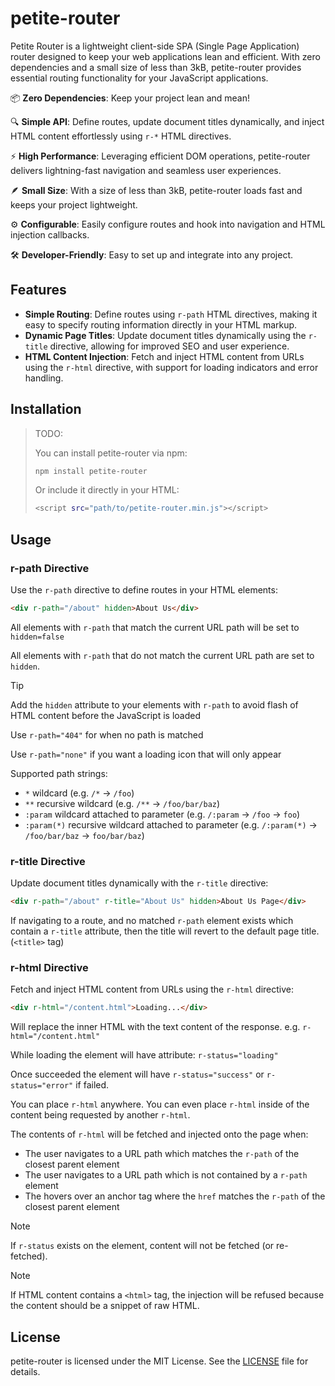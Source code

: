 # petite-router

Petite Router is a lightweight client-side SPA (Single Page Application) router designed to keep
your web applications lean and efficient. With zero dependencies and a small size of less than 3kB,
petite-router provides essential routing functionality for your JavaScript applications.


📦 **Zero Dependencies**: Keep your project lean and mean!

🔍 **Simple API**: Define routes, update document titles dynamically, and inject HTML content effortlessly using `r-*` HTML directives.

⚡ **High Performance**: Leveraging efficient DOM operations, petite-router delivers lightning-fast navigation and seamless user experiences.

🪶 **Small Size**: With a size of less than 3kB, petite-router loads fast and keeps your project lightweight.

⚙️ **Configurable**: Easily configure routes and hook into navigation and HTML injection callbacks.

🛠️ **Developer-Friendly**: Easy to set up and integrate into any project.


## Features

* **Simple Routing**: Define routes using `r-path` HTML directives, making it easy to specify routing information directly in your HTML markup.
* **Dynamic Page Titles**: Update document titles dynamically using the `r-title` directive, allowing for improved SEO and user experience.
* **HTML Content Injection**: Fetch and inject HTML content from URLs using the `r-html` directive, with support for loading indicators and error handling.

## Installation

> TODO:
>
> You can install petite-router via npm:
>
> ```bash
> npm install petite-router
> ```
>
> Or include it directly in your HTML:
>
> ```bash
> <script src="path/to/petite-router.min.js"></script>
> ```

## Usage

### r-path Directive

Use the `r-path` directive to define routes in your HTML elements:

```html
<div r-path="/about" hidden>About Us</div>
```

All elements with `r-path` that match the current URL path will be set to `hidden=false`

All elements with `r-path` that do not match the current URL path are set to `hidden`.

> [!TIP]
> Add the `hidden` attribute to your elements with `r-path` to avoid flash of HTML content before
> the JavaScript is loaded

Use `r-path="404"` for when no path is matched

Use `r-path="none"` if you want a loading icon that will only appear

Supported path strings:
- `*` wildcard  (e.g. `/*` -> `/foo`)
- `**` recursive wildcard (e.g. `/**` -> `/foo/bar/baz`)
- `:param` wildcard attached to parameter (e.g. `/:param` -> `/foo` -> `foo`)
- `:param(*)` recursive wildcard attached to parameter (e.g. `/:param(*)` -> `/foo/bar/baz` -> `foo/bar/baz`)

### r-title Directive

Update document titles dynamically with the `r-title` directive:

```html
<div r-path="/about" r-title="About Us" hidden>About Us Page</div>
```

If navigating to a route, and no matched `r-path` element exists which contain a `r-title` attribute,
then the title will revert to the default page title. (`<title>` tag)

### r-html Directive

Fetch and inject HTML content from URLs using the `r-html` directive:

```html
<div r-html="/content.html">Loading...</div>
```

Will replace the inner HTML with the text content of the response. e.g. `r-html="/content.html"`

While loading the element will have attribute: `r-status="loading"`

Once succeeded the element will have `r-status="success"` or `r-status="error"` if failed.

You can place `r-html` anywhere. You can even place `r-html` inside of the content being requested
by another `r-html`.

The contents of `r-html` will be fetched and injected onto the page when:
- The user navigates to a URL path which matches the `r-path` of the closest parent element
- The user navigates to a URL path which is not contained by a `r-path` element
- The hovers over an anchor tag where the `href` matches the `r-path` of the closest parent element

> [!NOTE]
> If `r-status` exists on the element, content will not be fetched (or re-fetched).

> [!NOTE]
> If HTML content contains a `<html>` tag, the injection will be refused because the content should
> be a snippet of raw HTML.

## License

petite-router is licensed under the MIT License. See the [LICENSE](LICENSE) file for details.
